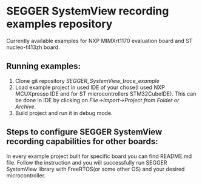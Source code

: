 # SEGGER SystemView recording examples repository
Currently available examples for NXP MIMXrt1170 evaluation board and ST nucleo-f413zh board.

## Running examples:
1. Clone git repository *SEGGER_SystemView_trace_example*
2. Load example project in used IDE of your chose(I used NXP MCUXpresso IDE and for ST microcontrollers STM32CubeIDE). This can be done in IDE by clicking on *File->Import->Project from Folder or Archive*.
3. Build project and run it in debug mode.

## Steps to configure SEGGER SystemView recording capabilities for other boards:
In every example project built for specific board you can find README.md file. Follow the instruction and you will successfully run SEGGER SystemView library with FreeRTOS(or some other OS) and your desired microcontroller.
